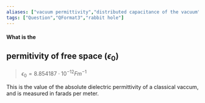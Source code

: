 ```yaml
---
aliases: ["vacuum permittivity","distributed capacitance of the vacuum","electric constant"]
tags: ["Question","QFormat3","rabbit hole"]
---
```


#### What is the
## permitivity of free space ($\epsilon_0$)

> $\epsilon_0 = 8.854187\cdot 10^{-12}Fm^{-1}$

This is the value of the absolute dielectric permittivity of a classical vaccum, and is measured in farads per meter.